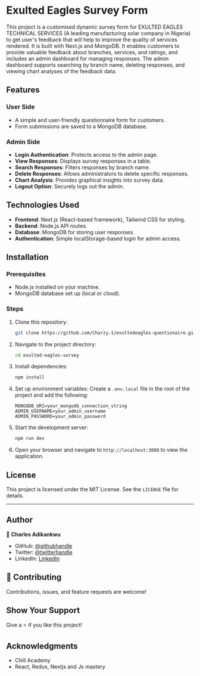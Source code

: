 # Exulted Eagles Survey Form

This project is a customised dynamic survey form for EXULTED EAGLES TECHNICAL SERVICES (A leading manufacturing solar company in Nigeria) to get user's feedback that will help to improve the quality of services rendered. It is built with Next.js and MongoDB. It enables customers to provide valuable feedback about branches, services, and ratings, and includes an admin dashboard for managing responses. The admin dashboard supports searching by branch name, deleting responses, and viewing chart analyses of the feedback data.

## Features

### User Side

- A simple and user-friendly questionnaire form for customers.
- Form submissions are saved to a MongoDB database.

### Admin Side

- **Login Authentication**: Protects access to the admin page.
- **View Responses**: Displays survey responses in a table.
- **Search Responses**: Filters responses by branch name.
- **Delete Responses**: Allows administrators to delete specific responses.
- **Chart Analysis**: Provides graphical insights into survey data.
- **Logout Option**: Securely logs out the admin.

## Technologies Used

- **Frontend**: Next.js (React-based framework), Tailwind CSS for styling.
- **Backend**: Node.js API routes.
- **Database**: MongoDB for storing user responses.
- **Authentication**: Simple localStorage-based login for admin access.

## Installation

### Prerequisites

- Node.js installed on your machine.
- MongoDB database set up (local or cloud).

### Steps

1. Clone this repository:

   ```bash
   git clone https://github.com/Charzy-1/exultedeagles-questionaire.git
   ```

2. Navigate to the project directory:

   ```bash
   cd exulted-eagles-survey
   ```

3. Install dependencies:

   ```bash
   npm install
   ```

4. Set up environment variables:
   Create a `.env.local` file in the root of the project and add the following:

   ```env
   MONGODB_URI=your_mongodb_connection_string
   ADMIN_USERNAME=your_admin_username
   ADMIN_PASSWORD=your_admin_password
   ```

5. Start the development server:

   ```bash
   npm run dev
   ```

6. Open your browser and navigate to `http://localhost:3000` to view the application.

## License

This project is licensed under the MIT License. See the `LICENSE` file for details.

---

## Author

👤 **Charles Adikankwu**

- GitHub: [@githubhandle](https://github.com/Charzy-1)
- Twitter: [@twitterhandle](https://x.com/CharlyB124?t=DqI9VdevQ1kz7k3u2dOOtQ&s=08)
- LinkedIn: [LinkedIn](https://www.linkedin.com/in/charles-adikankwu)

## 🤝 Contributing

Contributions, issues, and feature requests are welcome!

## Show Your Support

Give a ⭐️ if you like this project!

## Acknowledgments

- Chill Academy
- React, Redux, Nextjs and Js mastery
